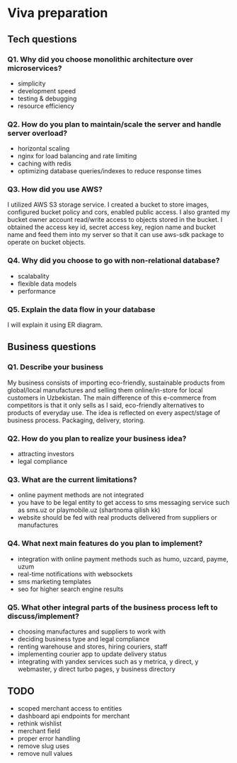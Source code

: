 # Viva preparation

## Tech questions

### Q1. Why did you choose monolithic architecture over microservices?

- simplicity
- development speed
- testing & debugging
- resource efficiency

### Q2. How do you plan to maintain/scale the server and handle server overload?

- horizontal scaling
- nginx for load balancing and rate limiting
- caching with redis
- optimizing database queries/indexes to reduce response times

### Q3. How did you use AWS?

I utilized AWS S3 storage service. I created a bucket to store images, configured bucket policy and cors, enabled public access. I also granted my bucket owner account read/write access to objects stored in the bucket. I obtained the access key id, secret access key, region name and bucket name and feed them into my server so that it can use aws-sdk package to operate on bucket objects.

### Q4. Why did you choose to go with non-relational database?

- scalabality
- flexible data models
- performance

### Q5. Explain the data flow in your database

I will explain it using ER diagram.

## Business questions

### Q1. Describe your business

My business consists of importing eco-friendly, sustainable products from global/local manufactures and selling them online/in-store for local customers in Uzbekistan. The main difference of this e-commerce from competitors is that it only sells as I said, eco-friendly alternatives to products of everyday use. The idea is reflected on every aspect/stage of business process. Packaging, delivery, storing.

### Q2. How do you plan to realize your business idea?

- attracting investors
- legal compliance

### Q3. What are the current limitations?

- online payment methods are not integrated
- you have to be legal entity to get access to sms messaging service such as sms.uz or playmobile.uz (shartnoma qilish kk)
- website should be fed with real products delivered from suppliers or manufactures

### Q4. What next main features do you plan to implement?

- integration with online payment methods such as humo, uzcard, payme, uzum
- real-time notifications with websockets
- sms marketing templates
- seo for higher search engine results

### Q5. What other integral parts of the business process left to discuss/implement?

- choosing manufactures and suppliers to work with
- deciding business type and legal compliance
- renting warehouse and stores, hiring couriers, staff
- implementing courier app to update delivery status
- integrating with yandex services such as y metrica, y direct, y webmaster, y direct turbo pages, y business directory

## TODO

- scoped merchant access to entities
- dashboard api endpoints for merchant
- rethink wishlist
- merchant field
- proper error handling
- remove slug uses
- remove null values
